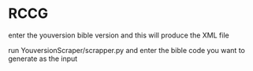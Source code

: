 # RCCG
enter the youversion bible version and this will produce the XML file

run YouversionScraper/scrapper.py
and enter the bible code you want to generate as the input


